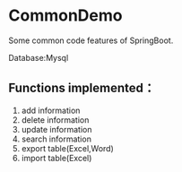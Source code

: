# CommonDemo
Some common code features of SpringBoot.

Database:Mysql

## Functions implemented：
1. add information
2. delete information
3. update information
4. search information
5. export table(Excel,Word)
6. import table(Excel)
